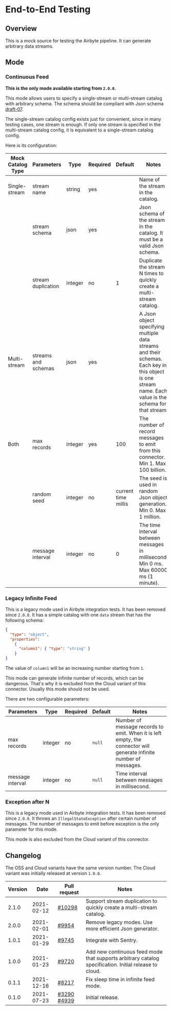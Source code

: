 # End-to-End Testing

## Overview

This is a mock source for testing the Airbyte pipeline. It can generate arbitrary data streams.

## Mode

### Continuous Feed

**This is the only mode available starting from `2.0.0`.**

This mode allows users to specify a single-stream or multi-stream catalog with arbitrary schema. The schema should be compliant with Json schema [draft-07](https://json-schema.org/draft-07/json-schema-release-notes.html).

The single-stream catalog config exists just for convenient, since in many testing cases, one stream is enough. If only one stream is specified in the multi-stream catalog config, it is equivalent to a single-stream catalog config.

Here is its configuration:

| Mock Catalog Type | Parameters          | Type    | Required | Default             | Notes                                                                                                                                                   |
| ----------------- | ------------------- | ------- | -------- | ------------------- | ------------------------------------------------------------------------------------------------------------------------------------------------------- |
| Single-stream     | stream name         | string  | yes      |                     | Name of the stream in the catalog.                                                                                                                      |
|                   | stream schema       | json    | yes      |                     | Json schema of the stream in the catalog. It must be a valid Json schema.                                                                               |
|                   | stream duplication  | integer | no       | 1                   | Duplicate the stream N times to quickly create a multi-stream catalog.                                                                                  |
| Multi-stream      | streams and schemas | json    | yes      |                     | A Json object specifying multiple data streams and their schemas. Each key in this object is one stream name. Each value is the schema for that stream. |
| Both              | max records         | integer | yes      | 100                 | The number of record messages to emit from this connector. Min 1. Max 100 billion.                                                                      |
|                   | random seed         | integer | no       | current time millis | The seed is used in random Json object generation. Min 0. Max 1 million.                                                                                |
|                   | message interval    | integer | no       | 0                   | The time interval between messages in millisecond. Min 0 ms. Max 60000 ms (1 minute).                                                                   |

### Legacy Infinite Feed

This is a legacy mode used in Airbyte integration tests. It has been removed since `2.0.0`. It has a simple catalog with one `data` stream that has the following schema:

```json
{
  "type": "object",
  "properties":
    {
      "column1": { "type": "string" }
    }
}
```

The value of `column1` will be an increasing number starting from `1`.

This mode can generate infinite number of records, which can be dangerous. That's why it is excluded from the Cloud variant of this connector. Usually this mode should not be used.

There are two configurable parameters:

| Parameters       | Type    | Required | Default | Notes                                                                                                              |
| ---------------- | ------- | -------- | ------- | ------------------------------------------------------------------------------------------------------------------ |
| max records      | integer | no       | `null`  | Number of message records to emit. When it is left empty, the connector will generate infinite number of messages. |
| message interval | integer | no       | `null`  | Time interval between messages in millisecond.                                                                     |

### Exception after N

This is a legacy mode used in Airbyte integration tests. It has been removed since `2.0.0`. It throws an `IllegalStateException` after certain number of messages. The number of messages to emit before exception is the only parameter for this mode.

This mode is also excluded from the Cloud variant of this connector.

## Changelog

The OSS and Cloud variants have the same version number. The Cloud variant was initially released at version `1.0.0`.

| Version | Date       | Pull request                                                                                                    | Notes                                                                                                 |
| ------- | ---------- | --------------------------------------------------------------------------------------------------------------- | ----------------------------------------------------------------------------------------------------- |
| 2.1.0   | 2021-02-12 | [#10298](https://github.com/airbytehq/airbyte/pull/10298)                                                       | Support stream duplication to quickly create a multi-stream catalog.                                  |
| 2.0.0   | 2021-02-01 | [#9954](https://github.com/airbytehq/airbyte/pull/9954)                                                         | Remove legacy modes. Use more efficient Json generator.                                               |
| 1.0.1   | 2021-01-29 | [#9745](https://github.com/airbytehq/airbyte/pull/9745)                                                         | Integrate with Sentry.                                                                                |
| 1.0.0   | 2021-01-23 | [#9720](https://github.com/airbytehq/airbyte/pull/9720)                                                         | Add new continuous feed mode that supports arbitrary catalog specification. Initial release to cloud. |
| 0.1.1   | 2021-12-16 | [#8217](https://github.com/airbytehq/airbyte/pull/8217)                                                         | Fix sleep time in infinite feed mode.                                                                 |
| 0.1.0   | 2021-07-23 | [#3290](https://github.com/airbytehq/airbyte/pull/3290) [#4939](https://github.com/airbytehq/airbyte/pull/4939) | Initial release.                                                                                      |
